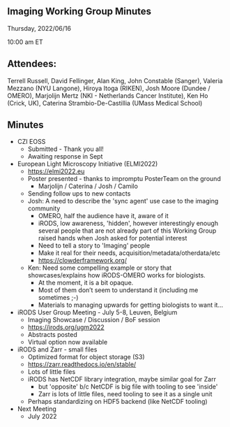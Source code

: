 ## Imaging Working Group Minutes

Thursday, 2022/06/16

10:00 am ET

## Attendees:

Terrell Russell, David Fellinger, Alan King, John Constable (Sanger), Valeria Mezzano (NYU Langone), Hiroya Itoga (RIKEN), Josh Moore (Dundee / OMERO), Marjolijn Mertz (NKI - Netherlands Cancer Institute), Ken Ho (Crick, UK), Caterina Strambio-De-Castillia (UMass Medical School)

## Minutes

 - CZI EOSS
   - Submitted - Thank you all!
   - Awaiting response in Sept
 - European Light Microscopy Initiative (ELMI2022)
   - https://elmi2022.eu
   - Poster presented - thanks to impromptu PosterTeam on the ground
     - Marjolijn / Caterina / Josh / Camilo
   - Sending follow ups to new contacts
   - Josh: A need to describe the 'sync agent' use case to the imaging community
     - OMERO, half the audience have it, aware of it
     - iRODS, low awareness, 'hidden', however interestingly enough several people that are not already part of this Working Group raised hands when Josh asked for potential interest
     - Need to tell a story to 'Imaging' people
     - Make it real for their needs, acquisition/metadata/otherdata/etc
     - https://clowderframework.org/
   - Ken: Need some compelling example or story that showcases/explains how iRODS-OMERO works for biologists.
     - At the moment, it is a bit opaque.
     - Most of them don’t seem to understand it (including me sometimes ;-)
     - Materials to managing upwards for getting biologists to want it...
 - iRODS User Group Meeting - July 5-8, Leuven, Belgium
   - Imaging Showcase / Discussion / BoF session
   - https://irods.org/ugm2022
   - Abstracts posted
   - Virtual option now available
 - iRODS and Zarr - small files
   - Optimized format for object storage (S3)
   - https://zarr.readthedocs.io/en/stable/ 
   - Lots of little files
   - iRODS has NetCDF library integration, maybe similar goal for Zarr
     - but 'opposite' b/c NetCDF is big file with tooling to see 'inside'
     - Zarr is lots of little files, need tooling to see it as a single unit
   - Perhaps standardizing on HDF5 backend (like NetCDF tooling)
 - Next Meeting
   - July 2022

